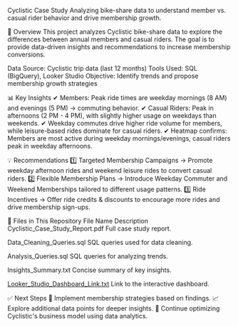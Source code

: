 Cyclistic Case Study
Analyzing bike-share data to understand member vs. casual rider behavior and drive membership growth.

📌 Overview
This project analyzes Cyclistic bike-share data to explore the differences between annual members and casual riders. The goal is to provide data-driven insights and recommendations to increase membership conversions.

Data Source: Cyclistic trip data (last 12 months)
Tools Used: SQL (BigQuery), Looker Studio
Objective: Identify trends and propose membership growth strategies

📊 Key Insights
✔ Members: Peak ride times are weekday mornings (8 AM) and evenings (5 PM) → commuting behavior.
✔ Casual Riders: Peak in afternoons (2 PM - 4 PM), with slightly higher usage on weekdays than weekends.
✔ Weekday commutes drive higher ride volume for members, while leisure-based rides dominate for casual riders.
✔ Heatmap confirms: Members are most active during weekday mornings/evenings, casual riders peak in weekday afternoons.

💡 Recommendations
1️⃣ Targeted Membership Campaigns → Promote weekday afternoon rides and weekend leisure rides to convert casual riders.
2️⃣ Flexible Membership Plans → Introduce Weekday Commuter and Weekend Memberships tailored to different usage patterns.
3️⃣ Ride Incentives → Offer ride credits & discounts to encourage more rides and drive membership sign-ups.

📂 Files in This Repository
File Name	Description
Cyclistic_Case_Study_Report.pdf	Full case study report.

Data_Cleaning_Queries.sql	SQL queries used for data cleaning.

Analysis_Queries.sql	SQL queries for analyzing trends.

Insights_Summary.txt	Concise summary of key insights.

[Looker_Studio_Dashboard_Link.txt](https://lookerstudio.google.com/s/kZaDim4jGog
)	Link to the interactive dashboard.


✅ Next Steps
📌 Implement membership strategies based on findings.
📈 Explore additional data points for deeper insights.
🚀 Continue optimizing Cyclistic's business model using data analytics.
